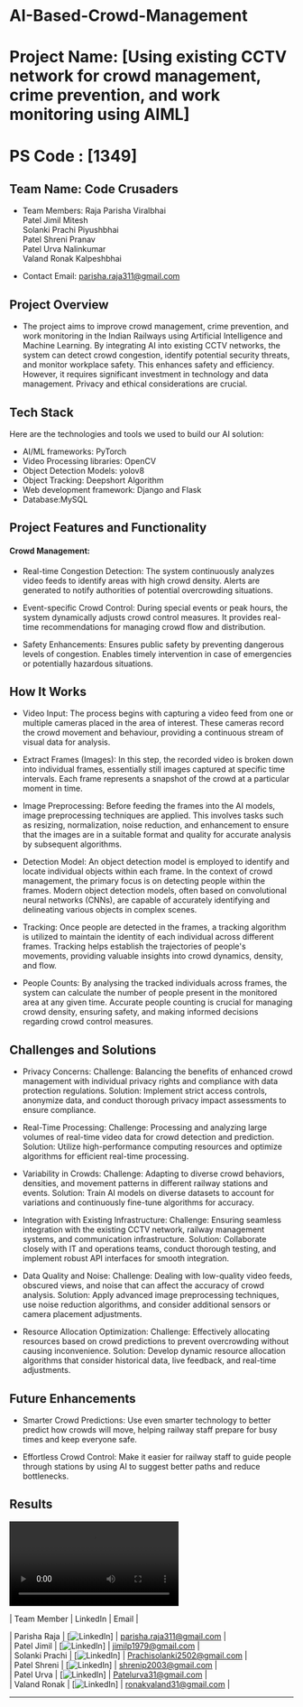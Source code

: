# AI-Based-Crowd-Management

# Project Name: [Using existing CCTV network for crowd management, crime prevention, and work monitoring using AIML]
# PS Code : [1349] 

## Team Name: Code Crusaders
- Team Members: Raja Parisha Viralbhai <br>
Patel Jimil Mitesh <br>
Solanki Prachi Piyushbhai <br>
Patel Shreni Pranav <br>
Patel Urva Nalinkumar <br>
Valand Ronak Kalpeshbhai <br>

- Contact Email: parisha.raja311@gmail.com


## Project Overview 
*  The project aims to improve crowd management, crime prevention, and work monitoring in the Indian Railways using Artificial Intelligence and Machine Learning. By integrating AI into existing CCTV networks, the system can detect crowd congestion, identify potential security threats, and monitor workplace safety. This enhances safety and efficiency. However, it requires significant investment in technology and data management. Privacy and ethical considerations are crucial.

## Tech Stack 

Here are the technologies and tools we used to build our AI solution:
*  AI/ML frameworks: PyTorch
*  Video Processing libraries: OpenCV
*  Object Detection Models: yolov8
*  Object Tracking:  Deepshort Algorithm
*  Web development framework: Django and Flask
*  Database:MySQL


## Project Features and Functionality 
#### Crowd Management:

* Real-time Congestion Detection:
The system continuously analyzes video feeds to identify areas with high crowd density.
Alerts are generated to notify authorities of potential overcrowding situations.

* Event-specific Crowd Control:
During special events or peak hours, the system dynamically adjusts crowd control measures.
It provides real-time recommendations for managing crowd flow and distribution.

* Safety Enhancements:
Ensures public safety by preventing dangerous levels of congestion.
Enables timely intervention in case of emergencies or potentially hazardous situations.


## How It Works 
* Video Input:
The process begins with capturing a video feed from one or multiple cameras placed in the area of interest. These cameras record the crowd movement and behaviour, providing a continuous stream of visual data for analysis.

* Extract Frames (Images):
In this step, the recorded video is broken down into individual frames, essentially still images captured at specific time intervals. Each frame represents a snapshot of the crowd at a particular moment in time.

* Image Preprocessing:
Before feeding the frames into the AI models, image preprocessing techniques are applied. This involves tasks such as resizing, normalization, noise reduction, and enhancement to ensure that the images are in a suitable format and quality for accurate analysis by subsequent algorithms.

* Detection Model:
An object detection model is employed to identify and locate individual objects within each frame. In the context of crowd management, the primary focus is on detecting people within the frames. Modern object detection models, often based on convolutional neural networks (CNNs), are capable of accurately identifying and delineating various objects in complex scenes.

* Tracking:
Once people are detected in the frames, a tracking algorithm is utilized to maintain the identity of each individual across different frames. Tracking helps establish the trajectories of people's movements, providing valuable insights into crowd dynamics, density, and flow.

* People Counts:
By analysing the tracked individuals across frames, the system can calculate the number of people present in the monitored area at any given time. Accurate people counting is crucial for managing crowd density, ensuring safety, and making informed decisions regarding crowd control measures.


## Challenges and Solutions 

* Privacy Concerns:
Challenge: Balancing the benefits of enhanced crowd management with individual privacy rights and compliance with data protection regulations.
Solution: Implement strict access controls, anonymize data, and conduct thorough privacy impact assessments to ensure compliance.

* Real-Time Processing:
Challenge: Processing and analyzing large volumes of real-time video data for crowd detection and prediction.
Solution: Utilize high-performance computing resources and optimize algorithms for efficient real-time processing.

* Variability in Crowds:
Challenge: Adapting to diverse crowd behaviors, densities, and movement patterns in different railway stations and events.
Solution: Train AI models on diverse datasets to account for variations and continuously fine-tune algorithms for accuracy.

* Integration with Existing Infrastructure:
Challenge: Ensuring seamless integration with the existing CCTV network, railway management systems, and communication infrastructure.
Solution: Collaborate closely with IT and operations teams, conduct thorough testing, and implement robust API interfaces for smooth integration.

* Data Quality and Noise:
Challenge: Dealing with low-quality video feeds, obscured views, and noise that can affect the accuracy of crowd analysis.
Solution: Apply advanced image preprocessing techniques, use noise reduction algorithms, and consider additional sensors or camera placement adjustments.

* Resource Allocation Optimization:
Challenge: Effectively allocating resources based on crowd predictions to prevent overcrowding without causing inconvenience.
Solution: Develop dynamic resource allocation algorithms that consider historical data, live feedback, and real-time adjustments.


## Future Enhancements 

* Smarter Crowd Predictions:
Use even smarter technology to better predict how crowds will move, helping railway staff prepare for busy times and keep everyone safe.

* Effortless Crowd Control:
Make it easier for railway staff to guide people through stations by using AI to suggest better paths and reduce bottlenecks.


## Results
![Alt Text](./output_video.mp4)


| Team Member | LinkedIn | Email |


| Parisha Raja | [![LinkedIn](https://www.linkedin.com/in/parisha-raja-019450285)] | parisha.raja311@gmail.com | <br> 
| Patel Jimil | [![LinkedIn](https://www.linkedin.com/in/jimil-patel-a47371293)] | jimilp1979@gmail.com | <br> 
| Solanki Prachi | [![LinkedIn](https://www.linkedin.com/in/prachi-solanki-1a5334293)] | Prachisolanki2502@gmail.com | <br> 
| Patel Shreni | [![LinkedIn](https://www.linkedin.com/in/shreni-patel-5b869b270)] | shrenip2003@gmail.com | <br> 
| Patel Urva | [![LinkedIn](https://www.linkedin.com/in/urva-patel-79a82920a)] | Patelurva31@gmail.com | <br> 
| Valand Ronak | [![LinkedIn](https://www.linkedin.com/in/ronak-valand-779b69258)] | ronakvaland31@gmail.com | <br> 

---
